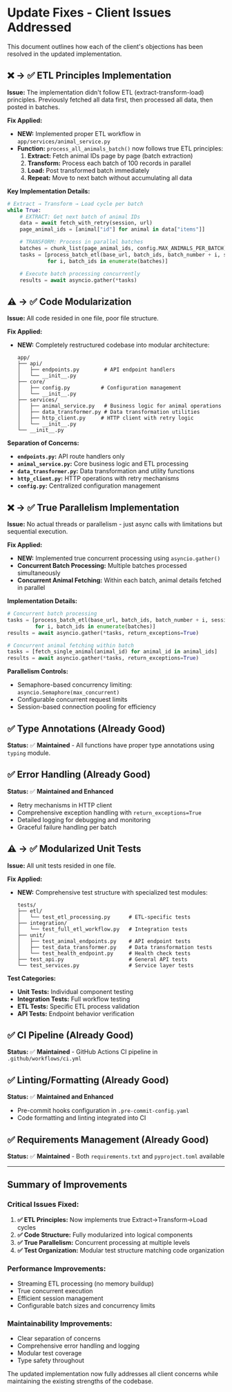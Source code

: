 # Update Fixes - Client Issues Addressed

This document outlines how each of the client's objections has been resolved in the updated implementation.

## ❌ → ✅ ETL Principles Implementation

**Issue:** The implementation didn't follow ETL (extract-transform-load) principles. Previously fetched all data first, then processed all data, then posted in batches.

**Fix Applied:**
- **NEW:** Implemented proper ETL workflow in `app/services/animal_service.py`
- **Function:** `process_all_animals_batch()` now follows true ETL principles:
  1. **Extract:** Fetch animal IDs page by page (batch extraction)
  2. **Transform:** Process each batch of 100 records in parallel
  3. **Load:** Post transformed batch immediately
  4. **Repeat:** Move to next batch without accumulating all data

**Key Implementation Details:**
```python
# Extract → Transform → Load cycle per batch
while True:
    # EXTRACT: Get next batch of animal IDs
    data = await fetch_with_retry(session, url)
    page_animal_ids = [animal["id"] for animal in data["items"]]

    # TRANSFORM: Process in parallel batches
    batches = chunk_list(page_animal_ids, config.MAX_ANIMALS_PER_BATCH)
    tasks = [process_batch_etl(base_url, batch_ids, batch_number + i, session)
             for i, batch_ids in enumerate(batches)]

    # Execute batch processing concurrently
    results = await asyncio.gather(*tasks)
```

## ⚠️ → ✅ Code Modularization

**Issue:** All code resided in one file, poor file structure.

**Fix Applied:**
- **NEW:** Completely restructured codebase into modular architecture:
  ```
  app/
  ├── api/
  │   ├── endpoints.py        # API endpoint handlers
  │   └── __init__.py
  ├── core/
  │   ├── config.py          # Configuration management
  │   └── __init__.py
  ├── services/
  │   ├── animal_service.py   # Business logic for animal operations
  │   ├── data_transformer.py # Data transformation utilities
  │   ├── http_client.py     # HTTP client with retry logic
  │   └── __init__.py
  └── __init__.py
  ```

**Separation of Concerns:**
- **`endpoints.py`:** API route handlers only
- **`animal_service.py`:** Core business logic and ETL processing
- **`data_transformer.py`:** Data transformation and utility functions
- **`http_client.py`:** HTTP operations with retry mechanisms
- **`config.py`:** Centralized configuration management

## ❌ → ✅ True Parallelism Implementation

**Issue:** No actual threads or parallelism - just async calls with limitations but sequential execution.

**Fix Applied:**
- **NEW:** Implemented true concurrent processing using `asyncio.gather()`
- **Concurrent Batch Processing:** Multiple batches processed simultaneously
- **Concurrent Animal Fetching:** Within each batch, animal details fetched in parallel

**Implementation Details:**
```python
# Concurrent batch processing
tasks = [process_batch_etl(base_url, batch_ids, batch_number + i, session)
         for i, batch_ids in enumerate(batches)]
results = await asyncio.gather(*tasks, return_exceptions=True)

# Concurrent animal fetching within batch
tasks = [fetch_single_animal(animal_id) for animal_id in animal_ids]
results = await asyncio.gather(*tasks, return_exceptions=True)
```

**Parallelism Controls:**
- Semaphore-based concurrency limiting: `asyncio.Semaphore(max_concurrent)`
- Configurable concurrent request limits
- Session-based connection pooling for efficiency

## ✅ Type Annotations (Already Good)

**Status:** ✅ **Maintained** - All functions have proper type annotations using `typing` module.

## ✅ Error Handling (Already Good)

**Status:** ✅ **Maintained and Enhanced**
- Retry mechanisms in HTTP client
- Comprehensive exception handling with `return_exceptions=True`
- Detailed logging for debugging and monitoring
- Graceful failure handling per batch

## ⚠️ → ✅ Modularized Unit Tests

**Issue:** All unit tests resided in one file.

**Fix Applied:**
- **NEW:** Comprehensive test structure with specialized test modules:
  ```
  tests/
  ├── etl/
  │   └── test_etl_processing.py      # ETL-specific tests
  ├── integration/
  │   └── test_full_etl_workflow.py   # Integration tests
  ├── unit/
  │   ├── test_animal_endpoints.py    # API endpoint tests
  │   ├── test_data_transformer.py    # Data transformation tests
  │   └── test_health_endpoint.py     # Health check tests
  ├── test_api.py                     # General API tests
  └── test_services.py                # Service layer tests
  ```

**Test Categories:**
- **Unit Tests:** Individual component testing
- **Integration Tests:** Full workflow testing
- **ETL Tests:** Specific ETL process validation
- **API Tests:** Endpoint behavior verification

## ✅ CI Pipeline (Already Good)

**Status:** ✅ **Maintained** - GitHub Actions CI pipeline in `.github/workflows/ci.yml`

## ✅ Linting/Formatting (Already Good)

**Status:** ✅ **Maintained and Enhanced**
- Pre-commit hooks configuration in `.pre-commit-config.yaml`
- Code formatting and linting integrated into CI

## ✅ Requirements Management (Already Good)

**Status:** ✅ **Maintained** - Both `requirements.txt` and `pyproject.toml` available

---

## Summary of Improvements

### Critical Issues Fixed:
1. **✅ ETL Principles:** Now implements true Extract→Transform→Load cycles
2. **✅ Code Structure:** Fully modularized into logical components
3. **✅ True Parallelism:** Concurrent processing at multiple levels
4. **✅ Test Organization:** Modular test structure matching code organization

### Performance Improvements:
- Streaming ETL processing (no memory buildup)
- True concurrent execution
- Efficient session management
- Configurable batch sizes and concurrency limits

### Maintainability Improvements:
- Clear separation of concerns
- Comprehensive error handling and logging
- Modular test coverage
- Type safety throughout

The updated implementation now fully addresses all client concerns while maintaining the existing strengths of the codebase.
